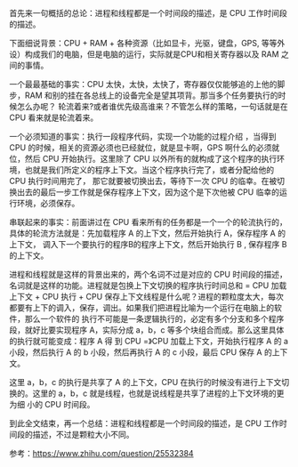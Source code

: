 首先来一句概括的总论：进程和线程都是一个时间段的描述，是 CPU 工作时间段的描述。

下面细说背景：CPU + RAM + 各种资源（比如显卡，光驱，键盘，GPS, 等等外设）构成我们的电脑，但是电脑的运行，实际就是CPU和相关寄存器以及 RAM 之间的事情。

一个最最基础的事实：CPU 太快，太快，太快了，寄存器仅仅能够追的上他的脚步，RAM 和别的挂在各总线上的设备完全是望其项背。那当多个任务要执行的时候怎么办呢？
轮流着来?或者谁优先级高谁来？不管怎么样的策略，一句话就是在 CPU 看来就是轮流着来。

一个必须知道的事实：执行一段程序代码，实现一个功能的过程介绍 ，当得到 CPU 的时候，相关的资源必须也已经就位，就是显卡啊，GPS 啊什么的必须就位，然后 CPU 
开始执行。这里除了 CPU 以外所有的就构成了这个程序的执行环境，也就是我们所定义的程序上下文。当这个程序执行完了，或者分配给他的 CPU 执行时间用完了，
那它就要被切换出去，等待下一次 CPU 的临幸。在被切换出去的最后一步工作就是保存程序上下文，因为这个是下次他被 CPU 临幸的运行环境，必须保存。

串联起来的事实：前面讲过在 CPU 看来所有的任务都是一个一个的轮流执行的，具体的轮流方法就是：先加载程序 A 的上下文，然后开始执行 A，保存程序 A 的上下文，
调入下一个要执行的程序B的程序上下文，然后开始执行 B , 保存程序 B 的上下文。

进程和线程就是这样的背景出来的，两个名词不过是对应的 CPU 时间段的描述，名词就是这样的功能。进程就是包换上下文切换的程序执行时间总和 = CPU 加载上下文 + 
CPU 执行 + CPU 保存上下文线程是什么呢？进程的颗粒度太大，每次都要有上下的调入，保存，调出。如果我们把进程比喻为一个运行在电脑上的软件，那么一个软件的
执行不可能是一条逻辑执行的，必定有多个分支和多个程序段，就好比要实现程序 A，实际分成 a，b，c 等多个块组合而成。那么这里具体的执行就可能变成：程序 A 得
到 CPU =》CPU 加载上下文，开始执行程序 A 的 a 小段，然后执行 A 的 b 小段，然后再执行 A 的 c 小段，最后 CPU 保存 A 的上下文。

这里 a，b，c 的执行是共享了 A 的上下文，CPU 在执行的时候没有进行上下文切换的。这里的 a，b，c 就是线程，也就是说线程是共享了进程的上下文环境的更为细
小的 CPU 时间段。

到此全文结束，再一个总结：进程和线程都是一个时间段的描述，是 CPU 工作时间段的描述，不过是颗粒大小不同。

参考：<https://www.zhihu.com/question/25532384>
